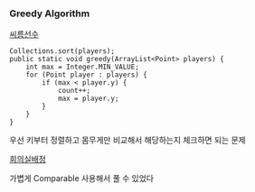 ### Greedy Algorithm

[씨름선수](씨름선수.java)
```
Collections.sort(players);
public static void greedy(ArrayList<Point> players) {
    int max = Integer.MIN_VALUE;
    for (Point player : players) {
        if (max < player.y) {
            count++;
            max = player.y;
        }
    }
}
```
우선 키부터 정렬하고 몸무게만 비교해서 해당하는지 체크하면 되는 문제

[회의실배정](회의실배정.java)

가볍게 Comparable 사용해서 풀 수 있었다